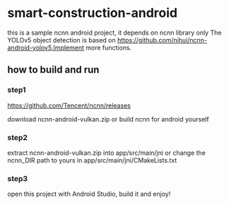 # smart-construction-android
this is a sample ncnn android project, it depends on ncnn library only
The YOLOv5 object detection is based on https://github.com/nihui/ncnn-android-yolov5,Implement more functions.

## how to build and run
### step1
https://github.com/Tencent/ncnn/releases

download ncnn-android-vulkan.zip or build ncnn for android yourself

### step2
extract ncnn-android-vulkan.zip into app/src/main/jni or change the ncnn_DIR path to yours in app/src/main/jni/CMakeLists.txt

### step3
open this project with Android Studio, build it and enjoy!


